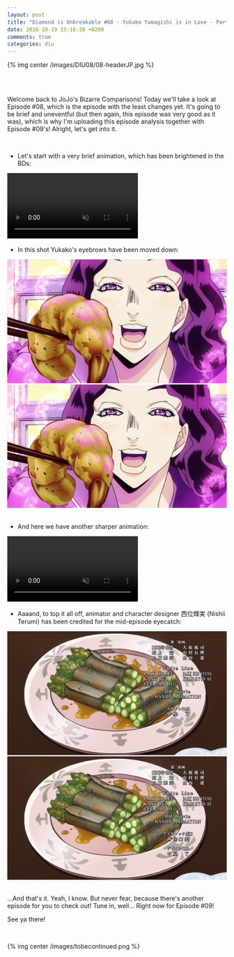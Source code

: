 ```yaml
---
layout: post
title: "Diamond is Unbreakable #08 - Yukako Yamagishi is in Love - Part 1"
date: 2016-10-19 15:16:20 +0200
comments: true
categories: diu
---
```


{% img center /images/DIU08/08-headerJP.jpg %}
<!-- more -->

<br>
<br>

Welcome back to JoJo's Bizarre Comparisons! Today we'll take a look at Episode #08, which is the episode with the least changes yet. It's going to be brief and uneventful (but then again, this episode was very good as it was), which is why I'm uploading this episode analysis together with Episode #09's! Alright, let's get into it.

<br>

- Let's start with a very brief animation, which has been brightened in the BDs:

<video class='center' muted nocontrols autoplay playsinline loop preload='auto'>
  <source src="./../videos/DIU08/01 - brighter 1.webm" type='video/webm; codecs="vp8, vorbis"'>
  <source src="./../videos/DIU08/01 - brighter 1.mp4" type='video/mp4; codecs=avc1.42E01E,mp4a.40.2'>
</video>

- In this shot Yukako's eyebrows have been moved down:

<div id="container1" class="twentytwenty-container">
 <img src="./../images/DIU08/tv-13570.jpg" />
 <img src="./../images/DIU08/bd-13570.jpg" />
</div>

<br>

- And here we have another sharper animation:

<video class='center' muted nocontrols autoplay playsinline loop preload='auto'>
  <source src="./../videos/DIU08/02 - brighter 2.webm" type='video/webm; codecs="vp8, vorbis"'>
  <source src="./../videos/DIU08/02 - brighter 2.mp4" type='video/mp4; codecs=avc1.42E01E,mp4a.40.2'>
</video>

- Aaaand, to top it all off, animator and character designer 西位輝実 (Nishii Terumi) has been credited for the mid-episode eyecatch:

<div id="container1" class="twentytwenty-container">
 <img src="./../images/DIU08/tv-31530.jpg" />
 <img src="./../images/DIU08/bd-31530.jpg" />
</div>

<br>

...And that's it. Yeah, I know. But never fear, because there's another episode for you to check out! Tune in, well... Right now for Episode #09!

See ya there!

<br>

{% img center /images/tobecontinued.png %}
